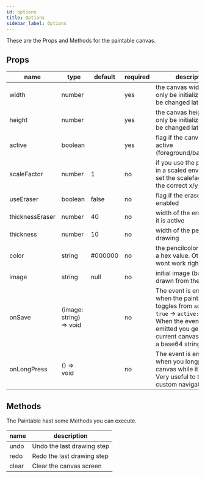 ```yaml
---
id: options
title: Options
sidebar_label: Options
---
```


These are the Props and Methods for the paintable canvas.

## Props

| name            |  type                   | default | required | description                                                                                                                                                                 |
| --------------- | ----------------------- | ------- | -------- | --------------------------------------------------------------------------------------------------------------------------------------------------------------------------- |
| width           | number                  |         | yes      | the canvas width, can only be initialized and not be changed later                                                                                                          |
| height          | number                  |         | yes      | the canvas height, can only be initialized and not be changed later                                                                                                         |
| active          | boolean                 |         | yes      | flag if the canvas is active (foreground/background)                                                                                                                        |
| scaleFactor     | number                  | 1       | no       | if you use the paintable in a scaled envirionment set the scalefactor to get the correct x/y values                                                                         |
| useEraser       | boolean                 | false   | no       | flag if the eraser is enabled                                                                                                                                               |
| thicknessEraser | number                  | 40      | no       | width of the eraser when it is active                                                                                                                                       |
| thickness       | number                  | 10      | no       | width of the pencil while drawing                                                                                                                                           |
| color           | string                  | #000000 | no       | the pencilcolor MUST be a hex value. Other strings wont work right now                                                                                                      |
| image           | string                  | null    | no       | initial image (base64) drawn from the canvas                                                                                                                                |
| onSave          | (image: string) => void |         | no       | The event is emitted when the paintable state toggles from `active: true` -> `active: false`. When the event is emitted you get the current canvas image as a base64 string |
| onLongPress     | () => void              |         | no       | The event is emitted when you longpress the canvas while it is active. Very useful to tigger a custom navigation.                                                           |

## Methods

The Paintable hast some Methods you can execute.

| name  | description                |
| ----- | -------------------------- |
| undo  | Undo the last drawing step |
| redo  | Redo the last drawing step |
| clear | Clear the canvas screen    |

